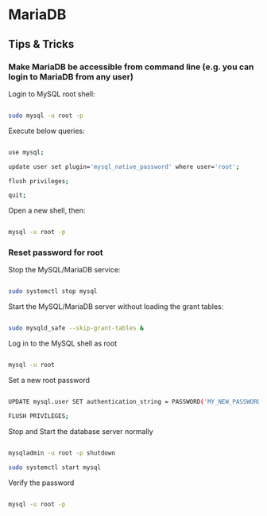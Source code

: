 # MariaDB

## Tips & Tricks

### Make MariaDB be accessible from command line (e.g. you can login to MariaDB from any user)

Login to MySQL root shell:

```bash

sudo mysql -u root -p

```
Execute below queries:

```bash

use mysql;

update user set plugin='mysql_native_password' where user='root';

flush privileges; 

quit;

```

Open a new shell, then:

```bash

mysql -u root -p

```

### Reset password for root

Stop the MySQL/MariaDB service:

```bash

sudo systemctl stop mysql

```

Start the MySQL/MariaDB server without loading the grant tables:

```bash

sudo mysqld_safe --skip-grant-tables &

```

Log in to the MySQL shell as root

```bash

mysql -u root

```

Set a new root password

```bash

UPDATE mysql.user SET authentication_string = PASSWORD('MY_NEW_PASSWORD') WHERE User = 'root' AND Host = 'localhost';

FLUSH PRIVILEGES;

```

Stop and Start the database server normally
 
```bash

mysqladmin -u root -p shutdown

sudo systemctl start mysql

```

Verify the password

```bash

mysql -u root -p

```